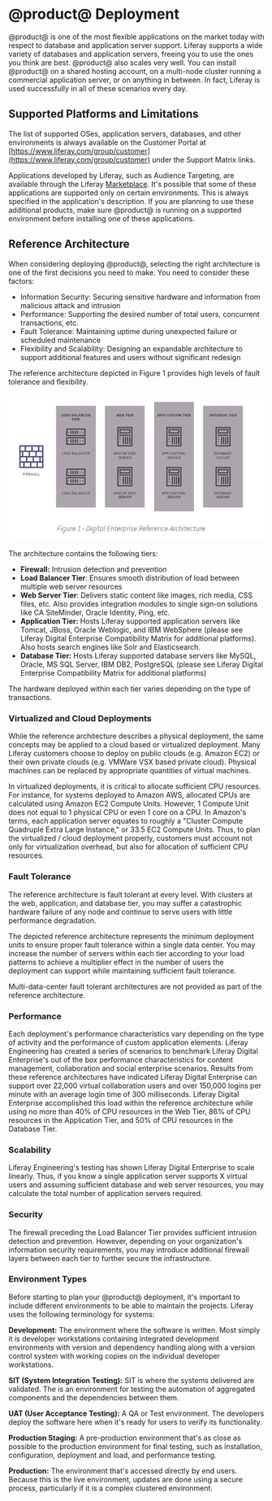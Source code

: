 # @product@ Deployment

@product@ is one of the most flexible applications on the market today with
respect to database and application server support. Liferay supports a wide
variety of databases and application servers, freeing you to use the ones you
think are best. @product@ also scales very well. You can install @product@ on a
shared hosting account, on a multi-node cluster running a commercial application
server, or on anything in between. In fact, Liferay is used successfully in all
of these scenarios every day.

## Supported Platforms and Limitations

The list of supported OSes, application servers, databases, and other
environments is always available on the Customer Portal at
[https://www.liferay.com/group/customer](https://www.liferay.com/group/customer)
under the Support Matrix links.

Applications developed by Liferay, such as Audience Targeting, are
available through the Liferay
[Marketplace](https://www.liferay.com/marketplace/). It's possible that some of
these applications are supported only on certain environments. This is always
specified in the application's description. If you are planning to use these
additional products, make sure @product@ is running on a supported environment
before installing one of these applications. 

## Reference Architecture

When considering deploying @product@, selecting the right architecture is one of
the first decisions you need to make. You need to consider these factors: 

- Information Security: Securing sensitive hardware and information from
  malicious attack and intrusion 
- Performance: Supporting the desired number of total users, concurrent 
  transactions, etc.
- Fault Tolerance: Maintaining uptime during unexpected failure or scheduled maintenance
- Flexibility and Scalability: Designing an expandable architecture to support
  additional features and users without significant redesign

The reference architecture depicted in Figure 1 provides high levels of fault
tolerance and flexibility.

![Figure 1: The Liferay DE reference architecture is scalable.](../../images-dxp/de-reference-architecture.png)

The architecture contains the following tiers:

- **Firewall:** Intrusion detection and prevention
- **Load Balancer Tier**: Ensures smooth distribution of load between multiple
  web server resources 
- **Web Server Tier**: Delivers static content like images, rich media, CSS 
  files, etc. Also provides integration modules to single sign-on solutions like 
  CA SiteMinder, Oracle Identity, Ping, etc.
- **Application Tier:** Hosts Liferay supported application servers like Tomcat,
  JBoss, Oracle Weblogic, and IBM WebSphere (please see Liferay Digital
  Enterprise Compatibility Matrix for additional platforms). Also hosts search
  engines like Solr and Elasticsearch.
- **Database Tier:** Hosts Liferay supported database servers like MySQL,
  Oracle, MS SQL Server, IBM DB2, PostgreSQL (please see Liferay Digital Enterprise
  Compatibility Matrix for additional platforms)

The hardware deployed within each tier varies depending on the type of transactions. 

### Virtualized and Cloud Deployments

While the reference architecture describes a physical deployment, the same
concepts may be applied to a cloud based or virtualized deployment. Many Liferay
customers choose to deploy on public clouds (e.g. Amazon EC2) or their own
private clouds (e.g. VMWare VSX based private cloud). Physical machines can
be replaced by appropriate quantities of virtual machines.

In virtualized deployments, it is critical to allocate sufficient CPU resources.
For instance, for systems deployed to Amazon AWS, allocated CPUs are calculated
using Amazon EC2 Compute Units. However, 1 Compute Unit does not equal to 1
physical CPU or even 1 core on a CPU. In Amazon's terms, each application server
equates to roughly a "Cluster Compute Quadruple Extra Large Instance," or 33.5
EC2 Compute Units. Thus, to plan the virtualized / cloud deployment properly,
customers must account not only for virtualization overhead, but also for
allocation of sufficient CPU resources.

### Fault Tolerance

The reference architecture is fault tolerant at every level. With clusters at
the web, application, and database tier, you may suffer a catastrophic hardware
failure of any node and continue to serve users with little performance
degradation.

The depicted reference architecture represents the minimum deployment units to
ensure proper fault tolerance within a single data center. You may increase the
number of servers within each tier according to your load patterns to achieve a
multiplier effect in the number of users the deployment can support while
maintaining sufficient fault tolerance.

Multi-data-center fault tolerant architectures are not provided as part of the
reference architecture.

### Performance

Each deployment's performance characteristics vary depending on the type of
activity and the performance of custom application elements. Liferay Engineering
has created a series of scenarios to benchmark Liferay Digital Enterprise's out
of the box performance characteristics for content management, collaboration and
social enterprise scenarios. Results from these reference architectures have
indicated Liferay Digital Enterprise can support over 22,000 virtual
collaboration users and over 150,000 logins per minute with an average login
time of 300 milliseconds. Liferay Digital Enterprise accomplished this load
within the reference architecture while using no more than 40% of CPU
resources in the Web Tier, 86% of CPU resources in the Application Tier, and 50%
of CPU resources in the Database Tier.

### Scalability

Liferay Engineering's testing has shown Liferay Digital Enterprise to scale
linearly. Thus, if you know a single application server supports X virtual users
and assuming sufficient database and web server resources, you may calculate the
total number of application servers required.

### Security

The firewall preceding the Load Balancer Tier provides sufficient intrusion
detection and prevention. However, depending on your organization's information
security requirements, you may introduce additional firewall layers between each
tier to further secure the infrastructure.

### Environment Types

Before starting to plan your @product@ deployment, it's important to include
different environments to be able to maintain the projects. Liferay uses the
following terminology for systems:

**Development:** The environment where the software is written. Most simply it
is developer workstations containing integrated development environments with
version and dependency handling along with a version control system with 
working copies on the individual developer workstations.

**SIT (System Integration Testing):** SIT is where the systems delivered are
validated. The is an environment for testing the automation of aggregated
components and the dependencies between them.

**UAT (User Acceptance Testing):** A QA or Test environment. The developers
deploy the software here when it's ready for users to verify its functionality. 

**Production Staging:** A pre-production environment that's as close as possible
to the production environment for final testing, such as installation,
configuration, deployment and load, and performance testing.

**Production:** The environment that's accessed directly by end users. Because
this is the live environment, updates are done using a secure process,
particularly if it is a complex clustered environment.
